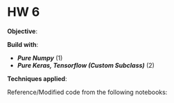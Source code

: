 # HW 6

**Objective**: 

**Build with**:
* _**Pure Numpy**_ (1) 
* _**Pure Keras, Tensorflow (Custom Subclass)**_ (2) 

**Techniques applied**:

Reference/Modified code from the following notebooks: 

